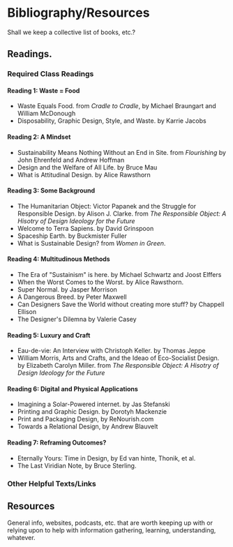 
# Bibliography/Resources

Shall we keep a collective list of books, etc.?

## Readings.

### Required Class Readings

#### Reading 1: Waste = Food
- Waste Equals Food. from _Cradle to Cradle_, by Michael Braungart and William McDonough
- Disposability, Graphic Design, Style, and Waste. by Karrie Jacobs

#### Reading 2: A Mindset
- Sustainability Means Nothing Without an End in Site. from _Flourishing_ by John Ehrenfeld and Andrew Hoffman
- Design and the Welfare of All Life. by Bruce Mau
- What is Attitudinal Design. by Alice Rawsthorn

#### Reading 3: Some Background
- The Humanitarian Object: Victor Papanek and the Struggle for Responsible Design. by Alison J. Clarke. from _The Responsible Object: A Hisotry of Design Ideology for the Future_
- Welcome to Terra Sapiens. by David Grinspoon
- Spaceship Earth. by Buckmister Fuller
- What is Sustainable Design? from _Women in Green_.

#### Reading 4: Multitudinous Methods
- The Era of "Sustainism" is here. by Michael Schwartz and Joost Elffers
- When the Worst Comes to the Worst. by Alice Rawsthorn.
- Super Normal. by Jasper Morrison
- A Dangerous Breed. by Peter Maxwell
- Can Designers Save the World without creating more stuff? by Chappell Ellison
- The Designer's Dilemna by Valerie Casey

#### Reading 5: Luxury and Craft
- Eau-de-vie: An Interview with Christoph Keller. by Thomas Jeppe
- William Morris, Arts and Crafts, and the Ideao of Eco-Socialist Design. by Elizabeth Carolyn Miller. from _The Responsible Object: A Hisotry of Design Ideology for the Future_

#### Reading 6: Digital and Physical Applications
- Imagining a Solar-Powered internet. by Jas Stefanski
- Printing and Graphic Design. by Dorotyh Mackenzie
- Print and Packaging Design, by ReNourish.com
- Towards a Relational Design, by Andrew Blauvelt

#### Reading 7: Reframing Outcomes?
- Eternally Yours: Time in Design, by Ed van hinte, Thonik, et al.
- The Last Viridian Note, by Bruce Sterling.

### Other Helpful Texts/Links

## Resources

General info, websites, podcasts, etc. that are worth keeping up with or relying upon to help with information gathering, learning, understanding, whatever.
